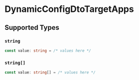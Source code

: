 # DynamicConfigDtoTargetApps


## Supported Types

### `string`

```typescript
const value: string = /* values here */
```

### `string[]`

```typescript
const value: string[] = /* values here */
```

